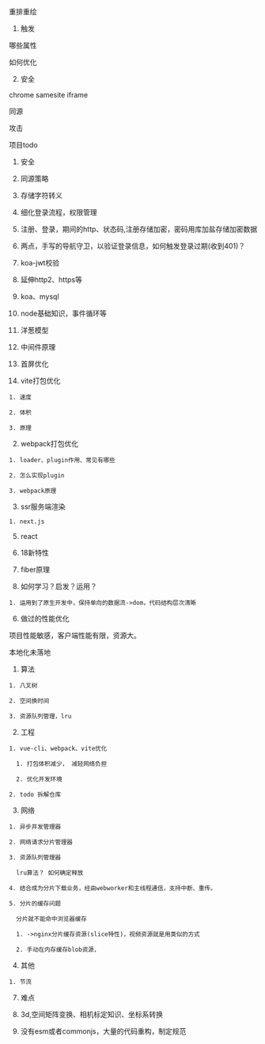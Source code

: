 重排重绘

1. 触发

  哪些属性

  如何优化

2. 安全

  chrome samesite iframe

  同源

  攻击


项目todo

1. 安全

  1. 同源策略

  2. 存储字符转义

2. 细化登录流程，权限管理

  1. 注册、登录，期间的http、状态码,注册存储加密，密码用库加盐存储加密数据

  2. 两点，手写的导航守卫，以验证登录信息，如何触发登录过期(收到401)？

  3. koa-jwt校验

  4. 延伸http2、https等


3. koa、mysql

  1. node基础知识，事件循环等

  2. 洋葱模型

  3. 中间件原理

4. 首屏优化

  1. vite打包优化

    1. 速度

    2. 体积

    3. 原理

  2. webpack打包优化

    1. loader、plugin作用、常见有哪些

    2. 怎么实现plugin

    3. webpack原理

  3. ssr服务端渲染

    1. next.js

5. react

  1. 18新特性

  2. fiber原理

  3. 如何学习？启发？运用？

    1. 运用到了原生开发中，保持单向的数据流->dom，代码结构层次清晰



6. 做过的性能优化

  项目性能敏感，客户端性能有限，资源大。

  本地化未落地

  1. 算法

    1. 八叉树

    2. 空间换时间

    3. 资源队列管理，lru

  2. 工程

    1. vue-cli、webpack、vite优化

      1. 打包体积减少， 减轻网络负担

      2. 优化开发环境

    2. todo 拆解仓库

  3. 网络

    1. 异步并发管理器

    2. 网络请求分片管理器

    3. 资源队列管理器

      lru算法？ 如何确定释放

    4. 结合成为分片下载业务，经由webworker和主线程通信，支持中断、重传。

    5. 分片的缓存问题

      分片就不能命中浏览器缓存

      1. ->nginx分片缓存资源(slice特性)，视频资源就是用类似的方式

      2. 手动在内存缓存blob资源，


  4. 其他

    1. 节流

7. 难点

  1. 3d,空间矩阵变换、相机标定知识、坐标系转换

  2. 没有esm或者commonjs，大量的代码重构，制定规范